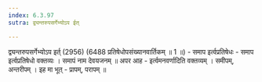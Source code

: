 ```yaml
---
index: 6.3.97
sutra: द्व्यन्तरुपसर्गेभ्योऽप ईत्

---
```

द्व्यन्तरुपसर्गेभ्योऽप इर्त् (2956) (6488 प्रतिषेधोपसंख्यानवार्तिकम् ॥ 1 ॥) - समाप इर्त्वप्रतिषेधः - समाप इर्त्वप्रतिषेधो वक्तव्यः । समापं नाम देवयजनम् ॥ अपर आह  -  इर्त्वमनवर्णादिति वक्तव्यम् । समीपम्, अन्तरीपम् । इह मा भूत्  -  प्रापम्, परापम् ॥